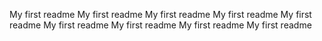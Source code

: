 My first readme
My first readme
My first readme
My first readme
My first readme
My first readme
My first readme
My first readme
My first readme
